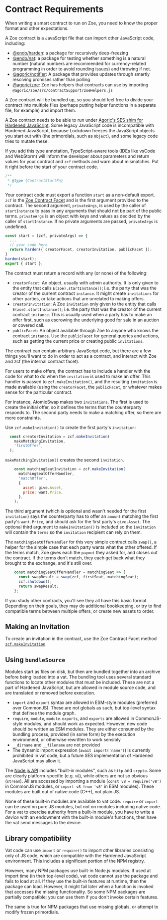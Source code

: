 # Contract Requirements

<Zoe-Version/>

When writing a smart contract to run on Zoe, you need
to know the proper format and other expectations. 

A Zoe contract is a JavaScript file that can import other JavaScript
code, including:

* [@endo/harden](https://www.npmjs.com/package/@endo/harden): a package for recursively deep-freezing
* [@endo/nat](https://www.npmjs.com/package/@endo/nat): a package
  for testing whether something is a natural number (natural numbers
  are recommended for currency-related programming in order to avoid
  rounding issues) and throwing if not.
* [@agoric/notifier](https://www.npmjs.com/package/@agoric/zoe): A package that provides updates through
  smartly resolving promises rather than polling
* [@agoric/zoe](https://www.npmjs.com/package/@agoric/zoe): Zoe has
  helpers that contracts can use by importing
  `@agoric/zoe/src/contractSupport/zoeHelpers.js`

A Zoe contract will be bundled up, so you should feel free to divide
your contract into multiple files (perhaps putting helper functions in a
separate file, for example) and import them.

A Zoe contract needs to be able to run under [Agoric's SES shim for Hardened JavaScript](https://github.com/endojs/endo/tree/master/packages/ses). Some legacy
JavaScript code is incompatible with Hardened JavaScript, because Lockdown freezes the
JavaScript objects you start out with (the primordials, such as `Object`), and some legacy code tries to
mutate these. 

If you add this type annotation, TypeScript-aware tools
(IDEs like vsCode and WebStorm) will inform the developer about parameters
and return values for your contract and `zcf` methods and warn about mismatches.
Put it right before the start of your contract code.

```js
/**
 * @type {ContractStartFn}
 */
 ```
Your contract code must export a function `start` as a non-default export.
`zcf` is the [Zoe Contract Facet](/zoe/api/zoe-contract-facet.md) and is
the first argument provided to the contract.
The second argument, `privateArgs`, is used by the caller of `startInstance`
to pass in any arguments that should not be part of the public terms.
`privateArgs` is an object with keys and values as decided by the caller of
`startInstance`. If no private arguments are passed, `privateArgs` is undefined.
```js
const start = (zcf, privateArgs) => {
  ...
  // your code here
  return harden({ creatorFacet, creatorInvitation, publicFacet });
}
harden(start);
export { start };
```

The contract must return a record with any (or none) of the following:
- `creatorFacet`: An object, usually with admin authority. It is only given to the entity
that calls `E(zoe).startInstance()`; i.e. the party that was the creator of the current
contract `instance`. It might create `invitations` for other parties, or take actions that
are unrelated to making offers.
- `creatorInvitation`: A Zoe `invitation` only given to the entity that 
calls `E(zoe).startInstance()`; i.e. the party that was the creator of the current 
contract `instance`. This is usually used when a party has to make an offer first, 
such as escrowing the underlying good for sale in an auction or covered call.
- `publicFacet`: An object available through Zoe to anyone who knows the contract `instance`. 
Use the `publicFacet` for general queries and actions, such as getting the current price 
or creating public `invitations`.

The contract can contain arbitrary JavaScript code, but there are a few things you'll want
to do in order to act as a contract, and interact with Zoe and zcf (the internal contract
facet).

For users to make offers, the contract has to include a handler with the
code for what to do when the `invitation` is used to make an offer. This handler is passed
to `zcf.makeInvitation()`, and the resulting `invitation` is made available (using the
`creatorFacet`, the `publicFacet`, or whatever makes sense for the particular contract.

For instance, AtomicSwap makes two `invitations`. The first is used to create the initial
offer, so it defines the terms that the counterparty responds to. The second party
needs to make a matching offer, so there are more constraints.

Use `zcf.makeInvitation()` to create the first party's `invitation`:

``` js
  const creatorInvitation = zcf.makeInvitation(
    makeMatchingInvitation,
    'firstOffer',
  );
```

`makeMatchingInvitation()` creates the second `invitation`.

``` js
    const matchingSeatInvitation = zcf.makeInvitation(
      matchingSeatOfferHandler,
      'matchOffer',
      {
        asset: give.Asset,
        price: want.Price,
      },
    );
```

The third argument (which is optional and wasn't needed for the first `invitation`) says
the counterparty has to offer an `amount` matching the first party's `want.Price`,
and should ask for the first party's `give.Asset`. The optional third argument to
`makeInvitation()` is included so the `invitation` will contain the `terms` so the `invitation`
recipient can rely on them.

The `matchingSeatOfferHandler` for this very simple contract calls `swap()`, a helper for
the simple case that each party wants what the other offered. If the terms match, Zoe
gives each the `payout` they asked for, and closes out the contract. If the terms don't
match, they each get back what they brought to the exchange, and it's still over.

``` js
    const matchingSeatOfferHandler = matchingSeat => {
      const swapResult = swap(zcf, firstSeat, matchingSeat);
      zcf.shutdown();
      return swapResult;
    };
```

If you study other contracts, you'll see they all have this basic format. Depending
on their goals, they may do additional bookkeeping, or try to find compatible terms
between multiple offers, or create new assets to order.

## Making an Invitation

To create an invitation in the contract, use the Zoe Contract
Facet method [`zcf.makeInvitation`](/zoe/api/zoe-contract-facet.md#zcf-makeinvitation-offerhandler-description-customproperties).


## Using `bundleSource`

Modules start as files on disk, but then are bundled together
into an archive before being loaded into a vat. The bundling tool uses several standard
functions to locate other modules that must be included. These are not a part of Hardened JavaScript, but
are allowed in module source code, and are translated or removed before execution.

- `import` and `export` syntax are allowed in ESM-style modules (preferred over CommonJS).
  These are not globals as such, but top-level syntax that defines the module graph.
- `require`, `module`, `module.exports`, and `exports` are allowed in CommonJS-style modules,
  and should work as expected. However, new code should be written as ESM modules. They
  are either consumed by the bundling process, provided (in some form) by the execution
  environment, or otherwise rewritten to work sensibly
- `__dirname` and `__filename` are not provided
- The dynamic import expression (`await import('name')`) is currently prohibited in vat
  code, but a future SES implementation of Hardened JavaScript may allow it.

The [Node.js API](https://nodejs.org/dist/latest-v14.x/docs/api/) includes "built-in
modules", such as `http` and `crypto`. Some are clearly platform-specific (e.g. `v8`), while
others are not so obvious (`stream`). All are accessed by importing a
module (`const v8 = require('v8')` in CommonJS modules, or `import v8 from 'v8'` in ESM modules).
These modules are built out of native code (C++), not plain JS.

None of these built-in modules are available to vat code. `require` or `import` can be used
on pure JS modules, but not on modules including native code. For a vat to exercise authority
from a built-in module, you have to write a *device* with an endowment with the built-in
module's functions, then have the vat send messages to the device.

## Library compatibility

Vat code can use `import` or `require()` to import other libraries consisting
only of JS code, which are compatible with the Hardened JavaScript environment. This includes
a significant portion of the NPM registry.

However, many NPM packages use built-in Node.js modules. If used at import
time (in their top-level code), vat code cannot use the package and fails
to load at all. If they use the built-in features at runtime, then the
package can load. However, it might fail later when a function is invoked
that accesses the missing functionality. So some NPM packages are partially
compatible; you can use them if you don't invoke certain features.

The same is true for NPM packages that use missing globals, or attempt to
modify frozen primordials.

